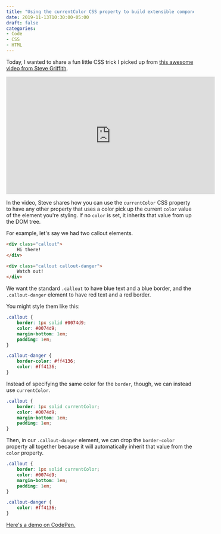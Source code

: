 ```yaml
---
title: "Using the currentColor CSS property to build extensible components"
date: 2019-11-13T10:30:00-05:00
draft: false
categories:
- Code
- CSS
- HTML
---
```


Today, I wanted to share a fun little CSS trick I picked up from [this awesome video from Steve Griffith](https://www.youtube.com/watch?v=DznpOT2T5AY).

<div class="fluid-vids"><iframe width="560" height="315" src="https://www.youtube.com/embed/DznpOT2T5AY" frameborder="0" allow="accelerometer; autoplay; encrypted-media; gyroscope; picture-in-picture" allowfullscreen></iframe></div>

In the video, Steve shares how you can use the `currentColor` CSS property to have any other property that uses a color pick up the current `color` value of the element you're styling. If no `color` is set, it inherits that value from up the DOM tree.

For example, let's say we had two callout elements.

```html
<div class="callout">
	Hi there!
</div>

<div class="callout callout-danger">
	Watch out!
</div>
```

We want the standard `.callout` to have blue text and a blue border, and the `.callout-danger` element to have red text and a red border.

You might style them like this:

```css
.callout {
	border: 1px solid #0074d9;
	color: #0074d9;
	margin-bottom: 1em;
	padding: 1em;
}

.callout-danger {
	border-color: #ff4136;
	color: #ff4136;
}
```

Instead of specifying the same color for the `border`, though, we can instead use `currentColor`.

```css
.callout {
	border: 1px solid currentColor;
	color: #0074d9;
	margin-bottom: 1em;
	padding: 1em;
}
```

Then, in our `.callout-danger` element, we can drop the `border-color` property all together because it will automatically inherit that value from the `color` property.

```css
.callout {
	border: 1px solid currentColor;
	color: #0074d9;
	margin-bottom: 1em;
	padding: 1em;
}

.callout-danger {
	color: #ff4136;
}
```

[Here's a demo on CodePen.](https://codepen.io/cferdinandi/pen/gOOdyNo)